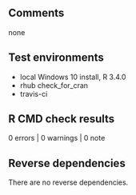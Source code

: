 ## Comments

none

## Test environments
* local Windows 10 install, R 3.4.0
* rhub check_for_cran
* travis-ci

## R CMD check results

0 errors | 0 warnings | 0 note


## Reverse dependencies

There are no reverse dependencies.
